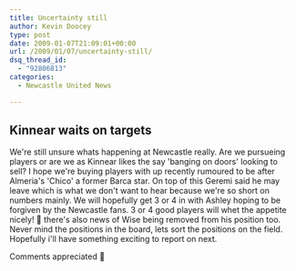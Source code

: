 ```yaml
---
title: Uncertainty still
author: Kevin Doocey
type: post
date: 2009-01-07T21:09:01+00:00
url: /2009/01/07/uncertainty-still/
dsq_thread_id:
  - "92806813"
categories:
  - Newcastle United News

---
```

## Kinnear waits on targets

We're still unsure whats happening at Newcastle really. Are we pursueing players or are we as Kinnear likes the say 'banging on doors' looking to sell? I hope we're buying players with up recently rumoured to be after Almeria's 'Chico' a former Barca star. On top of this Geremi said he may leave which is what we don't want to hear because we're so short on numbers mainly. We will hopefully get 3 or 4 in with Ashley hoping to be forgiven by the Newcastle fans. 3 or 4 good players will whet the appetite nicely! 🙂 there's also news of Wise being removed from his position too. Never mind the positions in the board, lets sort the positions on the field. Hopefully i'll have something exciting to report on next.

Comments appreciated 🙂

